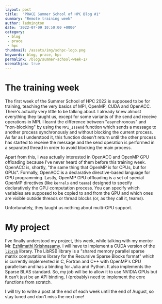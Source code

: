 ```yaml
---
layout: post
title:  "PRACE Summer School of HPC Blog #1"
summary: "Remote training week"
author: ledmington
date: '2022-07-09 10:50:00 +0000'
category:
 - blog
 - prace
 - hpc
thumbnail: /assets/img/sohpc-logo.png
keywords: blog, prace, hpc
permalink: /blog/summer-school-week-1/
usemathjax: true
---
```


# The training week
The first week of the Summer School of HPC 2022 is supposed to be for training, teaching the very basics of MPI, OpenMP, CUDA and OpenACC. There's actually very little to be talking about. I already knew almost everything they taught us, except for some variants of the send and receive operations in MPI. I learnt the difference between "asynchronous" and "non-blocking" by using the `MPI_Issend` function which sends a message to another process synchronously and without blocking the current process. As far as I understood it, this function doesn't return until the other process has started to receive the message and the send operation is performed in a separated thread in order to avoid blocking the main process.

Apart from this, I was actually interested in OpenACC and OpenMP GPU offloading because I've never heard of them before this training week. OpenACC is, shortly, "the same thing that OpenMP is for CPUs, but for GPUs". Formally, OpenACC is a declarative directive-based language for GPU programming. Lastly, OpenMP GPU offloading is a set of special OpenMP directives (like `kernels` and `teams`) designed to specify declaratively the GPU computation process. You can specify which variables are supposed to be copied to and from the GPU and which ones are visible outside threads or thread blocks (or, as they call it, teams).

Unfortunately, they taught us nothing about multi-GPU support.

# My project
I've finally understood my project, this week, while talking with my mentor Mr. [Ezhilmathi Krishnasamy](https://wwwen.uni.lu/snt/people/ezhilmathi_krishnasamy). I will have to implement a CUDA version of the [`librsb`](http://librsb.sourceforge.net/) library. The LibRSB library is a "shared memory parallel sparse matrix computations library for the Recursive Sparse Blocks format" which is currently implemented in C, Fortran and C++ with OpenMP's CPU parallelism and has a binding for Julia and Python. It also implements the Sparse BLAS standard. So, my job will be to allow it to use NVIDIA GPUs but it can't just be an API binding, I (probably) need to implement the core functions from scratch.

I will try to write a post at the end of each week until the end of August, so stay tuned and don't miss the next one!